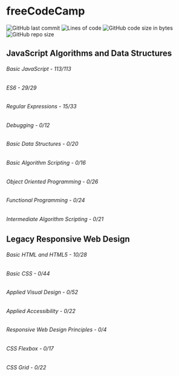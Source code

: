 # freeCodeCamp
![GitHub last commit](https://img.shields.io/github/last-commit/j1xis/freecodecamp)
![Lines of code](https://img.shields.io/tokei/lines/github/j1xis/freecodecamp)
![GitHub code size in bytes](https://img.shields.io/github/languages/code-size/j1xis/freecodecamp)
![GitHub repo size](https://img.shields.io/github/repo-size/j1xis/freecodecamp)

## JavaScript Algorithms and Data Structures
###### Basic JavaScript - 113/113
###### ES6 - 29/29
###### Regular Expressions - 15/33
###### Debugging - 0/12
###### Basic Data Structures - 0/20
###### Basic Algorithm Scripting - 0/16
###### Object Oriented Programming - 0/26
###### Functional Programming - 0/24
###### Intermediate Algorithm Scripting - 0/21

## Legacy Responsive Web Design
###### Basic HTML and HTML5 - 10/28
###### Basic CSS - 0/44
###### Applied Visual Design - 0/52
###### Applied Accessibility - 0/22
###### Responsive Web Design Principles - 0/4
###### CSS Flexbox - 0/17
###### CSS Grid - 0/22